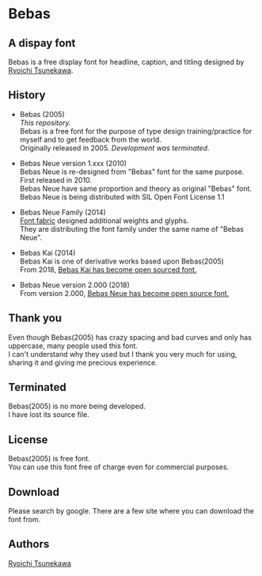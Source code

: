 # Bebas

## A dispay font

Bebas is a free display font for headline, caption, and titling designed by [Ryoichi Tsunekawa](http://dharmatype.com).   


## History

*  Bebas (2005)  
*This repository.*  
Bebas is a free font for the purpose of type design training/practice for myself and to get feedback from the world.  
Originally released in 2005. *Development was terminated.*

* Bebas Neue version 1.xxx (2010)  
Bebas Neue is re-designed from "Bebas" font for the same purpose. First released in 2010.  
Bebas Neue have same proportion and theory as original "Bebas" font.  
Bebas Neue is being distributed with SIL Open Font License 1.1   

* Bebas Neue Family (2014)  
[Font fabric](http://www.fontfabric.com/bebas-neue/) designed additional weights and glyphs.  
They are distributing the font family under the same name of "Bebas Neue".

* Bebas Kai (2014)  
Bebas Kai is one of derivative works based upon Bebas(2005)  
From 2018, [Bebas Kai has become open sourced font.](https://github.com/dharmatype/Bebas-Kai)   

* Bebas Neue version 2.000 (2018)  
From version 2.000, [Bebas Neue has become open source font.](https://github.com/dharmatype/Bebas-Neue)   

## Thank you  
Even though Bebas(2005) has crazy spacing and bad curves and only has uppercase, many people used this font.  
I can't understand why they used but I thank you very much for using, sharing it and giving me precious experience.

## Terminated  
Bebas(2005) is no more being developed.  
I have lost its source file.  

## License

Bebas(2005) is free font.  
You can use this font free of charge even for commercial purposes.

## Download
Please search by google. There are a few site where you can download the font from.

## Authors

[Ryoichi Tsunekawa](http://dharmatype.com)  
